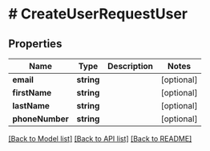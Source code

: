 # # CreateUserRequestUser

## Properties

Name | Type | Description | Notes
------------ | ------------- | ------------- | -------------
**email** | **string** |  | [optional]
**firstName** | **string** |  | [optional]
**lastName** | **string** |  | [optional]
**phoneNumber** | **string** |  | [optional]

[[Back to Model list]](../../README.md#models) [[Back to API list]](../../README.md#endpoints) [[Back to README]](../../README.md)
